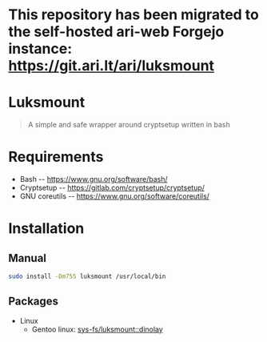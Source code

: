 # This repository has been migrated to the self-hosted ari-web Forgejo instance: <https://git.ari.lt/ari/luksmount>
# Luksmount

> A simple and safe wrapper around cryptsetup written in bash

# Requirements

- Bash -- https://www.gnu.org/software/bash/
- Cryptsetup -- https://gitlab.com/cryptsetup/cryptsetup/
- GNU coreutils -- https://www.gnu.org/software/coreutils/

# Installation

## Manual

```bash
sudo install -Dm755 luksmount /usr/local/bin
```

## Packages

- Linux
  - Gentoo linux: [sys-fs/luksmount::dinolay](https://ari-web.xyz/gentooatom/sys-fs/luksmount)
